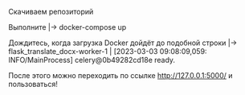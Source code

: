 Скачиваем репозиторий 

Выполните
|-> docker-compose up

Дождитесь, когда загрузка Docker дойдёт до подобной строки
|-> flask_translate_docx-worker-1  | [2023-03-03 09:08:09,059: INFO/MainProcess] celery@0b49282cd18e ready.

После этого можно переходить по ссылке http://127.0.0.1:5000/ и пользоваться!